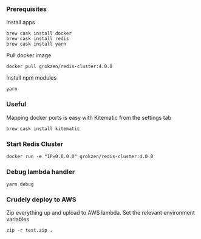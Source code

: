### Prerequisites

Install apps
```
brew cask install docker
brew cask install redis
brew cask install yarn
```

Pull docker image
```
docker pull grokzen/redis-cluster:4.0.0
```

Install npm modules
```
yarn
```


### Useful

Mapping docker ports is easy with Kitematic from the settings tab

```
brew cask install kitematic
```


### Start Redis Cluster

```
docker run -e "IP=0.0.0.0" grokzen/redis-cluster:4.0.0
```


### Debug lambda handler

```
yarn debug
```


### Crudely deploy to AWS

Zip everything up and upload to AWS lambda. Set the relevant environment variables
```
zip -r test.zip .
```